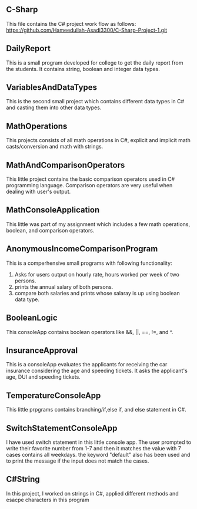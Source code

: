 ## C-Sharp
This file contains the C# project work flow as follows:
https://github.com/Hameedullah-Asadi3300/C-Sharp-Project-1.git





## DailyReport
This is a small program developed for college to get the daily report from the students.
It contains string, boolean and integer data types.

## VariablesAndDataTypes
This is the second small project which contains different data types in C# and casting them into other data types.

## MathOperations
This projects consists of all math operations in C#, explicit and implicit math casts/conversion and math with strings.

## MathAndComparisonOperators
This little project contains the basic comparison operators used in C# programming language. Comparison operators
are very useful when dealing with user's output.

## MathConsoleApplication
This little was part of my assignment which includes a few math operations, boolean, and comparison operators.

## AnonymousIncomeComparisonProgram
This is a comperhensive small programs with following functionality:
1. Asks for users output on hourly rate, hours worked per week of two persons.
2. prints the annual salary of both persons.
3. compare both salaries and prints whose salaray is up using boolean data type.

## BooleanLogic
This consoleApp contains boolean operators like &&, ||, ==, !=, and ^.

## InsuranceApproval
This is a consoleApp evaluates the applicants for receiving the car insurance considering the age and speeding tickets.
It asks the applicant's age, DUI and speeding tickets.

## TemperatureConsoleApp
This little prpgrams contains branching/if,else if, and else statement in C#.

## SwitchStatementConsoleApp
I have used switch statement in this little console app. The user prompted to write their favorite number from 1-7 and then 
it matches the value with 7 cases contains all weekdays.
the keyword "default" also has been used and to print the message if the input does not match the cases.

## C#String
In this project, I worked on strings in C#, applied different methods and esacpe characters in this program
